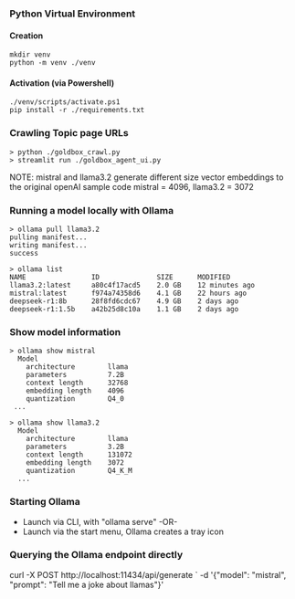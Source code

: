 
### Python Virtual Environment

#### Creation

```
mkdir venv
python -m venv ./venv
```

#### Activation (via Powershell)

```
./venv/scripts/activate.ps1
pip install -r ./requirements.txt
```

### Crawling Topic page URLs

```
> python ./goldbox_crawl.py
> streamlit run ./goldbox_agent_ui.py
```

NOTE: mistral and llama3.2 generate different size vector embeddings to the original openAI sample code
mistral = 4096, llama3.2 = 3072



### Running a model locally with Ollama

```
> ollama pull llama3.2
pulling manifest...
writing manifest...
success

> ollama list
NAME                ID              SIZE      MODIFIED
llama3.2:latest     a80c4f17acd5    2.0 GB    12 minutes ago
mistral:latest      f974a74358d6    4.1 GB    22 hours ago
deepseek-r1:8b      28f8fd6cdc67    4.9 GB    2 days ago
deepseek-r1:1.5b    a42b25d8c10a    1.1 GB    2 days ago
```

### Show model information

```
> ollama show mistral
  Model
    architecture        llama
    parameters          7.2B
    context length      32768
    embedding length    4096
    quantization        Q4_0
 ...

> ollama show llama3.2
  Model
    architecture        llama
    parameters          3.2B
    context length      131072
    embedding length    3072
    quantization        Q4_K_M
  ...
```


### Starting Ollama

- Launch via CLI, with "ollama serve" -OR-
- Launch via the start menu, Ollama creates a tray icon


### Querying the Ollama endpoint directly

curl -X POST http://localhost:11434/api/generate `
    -d '{"model": "mistral", "prompt": "Tell me a joke about llamas"}'
